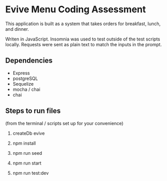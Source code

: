 # Evive Menu Coding Assessment

This application is built as a system that takes orders for breakfast, lunch, and dinner.

Writen in JavaScript. Insomnia was used to test outside of the test scripts locally. Requests were sent as plain text to match the inputs in the prompt.

## Dependencies

- Express
- postgreSQL
- Sequelize
- mocha / chai
- chai

## Steps to run files

(from the terminal / scripts set up for your convenience)

<!-- create db -->

1. createDb evive

<!-- install dependencies -->

2. npm install

<!-- seed the database) -->

3. npm run seed

<!-- start the server / listening on localhost:8080 -->

4. npm run start

<!-- run the tests -->

5. npm run test:dev
